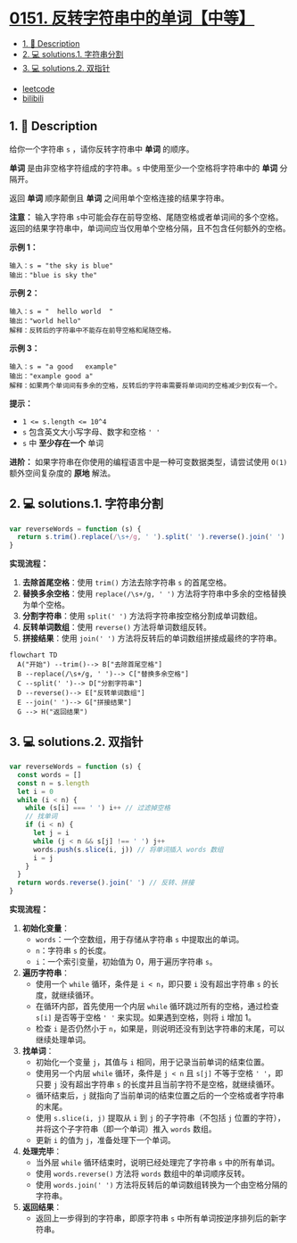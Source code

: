 # [0151. 反转字符串中的单词【中等】](https://github.com/Tdahuyou/leetcode/tree/main/0151.%20%E5%8F%8D%E8%BD%AC%E5%AD%97%E7%AC%A6%E4%B8%B2%E4%B8%AD%E7%9A%84%E5%8D%95%E8%AF%8D%E3%80%90%E4%B8%AD%E7%AD%89%E3%80%91)

<!-- region:toc -->
- [1. 📝 Description](#1--description-28)
- [2. 💻 solutions.1. 字符串分割](#2--solutions1-字符串分割)
- [3. 💻 solutions.2. 双指针](#3--solutions2-双指针)
<!-- endregion:toc -->
- [leetcode](https://leetcode.cn/problems/reverse-words-in-a-string)
- [bilibili](https://www.bilibili.com/video/BV1DivNejEb1/)


## 1. 📝 Description

给你一个字符串 `s` ，请你反转字符串中 **单词** 的顺序。

**单词** 是由非空格字符组成的字符串。`s` 中使用至少一个空格将字符串中的 **单词** 分隔开。

返回 **单词** 顺序颠倒且 **单词** 之间用单个空格连接的结果字符串。

**注意：** 输入字符串 `s`中可能会存在前导空格、尾随空格或者单词间的多个空格。返回的结果字符串中，单词间应当仅用单个空格分隔，且不包含任何额外的空格。

**示例 1：**
```
输入：s = "the sky is blue"
输出："blue is sky the"
```

**示例 2：**
```
输入：s = "  hello world  "
输出："world hello"
解释：反转后的字符串中不能存在前导空格和尾随空格。
```

**示例 3：**
```
输入：s = "a good   example"
输出："example good a"
解释：如果两个单词间有多余的空格，反转后的字符串需要将单词间的空格减少到仅有一个。  
```

**提示：**

- `1 <= s.length <= 10^4`
- `s` 包含英文大小写字母、数字和空格 `' '`
- `s` 中 **至少存在一个** 单词

**进阶：** 如果字符串在你使用的编程语言中是一种可变数据类型，请尝试使用 `O(1)` 额外空间复杂度的 **原地** 解法。

## 2. 💻 solutions.1. 字符串分割

```js
var reverseWords = function (s) {
  return s.trim().replace(/\s+/g, ' ').split(' ').reverse().join(' ')
}
```

**实现流程：**

1. **去除首尾空格**：使用 `trim()` 方法去除字符串 `s` 的首尾空格。
2. **替换多余空格**：使用 `replace(/\s+/g, ' ')` 方法将字符串中多余的空格替换为单个空格。
3. **分割字符串**：使用 `split(' ')` 方法将字符串按空格分割成单词数组。
4. **反转单词数组**：使用 `reverse()` 方法将单词数组反转。
5. **拼接结果**：使用 `join(' ')` 方法将反转后的单词数组拼接成最终的字符串。

```mermaid
flowchart TD
  A("开始") --trim()--> B["去除首尾空格"]
  B --replace(/\s+/g, ' ')--> C["替换多余空格"]
  C --split(' ')--> D["分割字符串"]
  D --reverse()--> E["反转单词数组"]
  E --join(' ')--> G["拼接结果"]
  G --> H("返回结果")
```

## 3. 💻 solutions.2. 双指针

```js
var reverseWords = function (s) {
  const words = []
  const n = s.length
  let i = 0
  while (i < n) {
    while (s[i] === ' ') i++ // 过滤掉空格
    // 找单词
    if (i < n) {
      let j = i
      while (j < n && s[j] !== ' ') j++
      words.push(s.slice(i, j)) // 将单词插入 words 数组
      i = j
    }
  }
  return words.reverse().join(' ') // 反转、拼接
}
```

**实现流程：**

1. **初始化变量**：
   - `words`：一个空数组，用于存储从字符串 `s` 中提取出的单词。
   - `n`：字符串 `s` 的长度。
   - `i`：一个索引变量，初始值为 0，用于遍历字符串 `s`。
2. **遍历字符串**：
   - 使用一个 `while` 循环，条件是 `i < n`，即只要 `i` 没有超出字符串 `s` 的长度，就继续循环。
   - 在循环内部，首先使用一个内层 `while` 循环跳过所有的空格，通过检查 `s[i]` 是否等于空格 `' '` 来实现。如果遇到空格，则将 `i` 增加 1。
   - 检查 `i` 是否仍然小于 `n`，如果是，则说明还没有到达字符串的末尾，可以继续处理单词。
3. **找单词**：
   - 初始化一个变量 `j`，其值与 `i` 相同，用于记录当前单词的结束位置。
   - 使用另一个内层 `while` 循环，条件是 `j < n` 且 `s[j]` 不等于空格 `' '`，即只要 `j` 没有超出字符串 `s` 的长度并且当前字符不是空格，就继续循环。
   - 循环结束后，`j` 就指向了当前单词的结束位置之后的一个空格或者字符串的末尾。
   - 使用 `s.slice(i, j)` 提取从 `i` 到 `j` 的子字符串（不包括 `j` 位置的字符），并将这个子字符串（即一个单词）推入 `words` 数组。
   - 更新 `i` 的值为 `j`，准备处理下一个单词。
4. **处理完毕**：
   - 当外层 `while` 循环结束时，说明已经处理完了字符串 `s` 中的所有单词。
   - 使用 `words.reverse()` 方法将 `words` 数组中的单词顺序反转。
   - 使用 `words.join(' ')` 方法将反转后的单词数组转换为一个由空格分隔的字符串。
5. **返回结果**：
   - 返回上一步得到的字符串，即原字符串 `s` 中所有单词按逆序排列后的新字符串。







